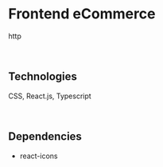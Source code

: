 # Frontend eCommerce

http

<br />

## Technologies

CSS, React.js, Typescript

<br />

## Dependencies

- react-icons